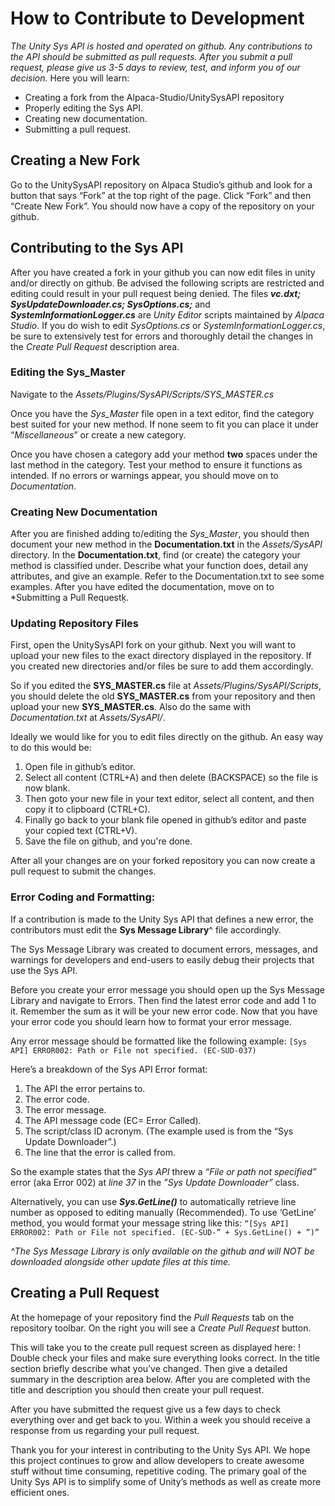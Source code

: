 # How to Contribute to Development
_The Unity Sys API is hosted and operated on github. Any contributions to the API should be submitted as pull requests. After you submit a pull request, please give us 3-5 days to review, test, and inform you of our decision._
Here you will learn:
* Creating a fork from the Alpaca-Studio/UnitySysAPI repository 
* Properly editing the Sys API.
* Creating new documentation.
* Submitting a pull request.

## Creating a New Fork
Go to the UnitySysAPI repository on Alpaca Studio’s github and look for a button that says “Fork” at the top right of the page. 
Click “Fork” and then “Create New Fork”. 
You should now have a copy of the repository on your github.

## Contributing to the Sys API
After you have created a fork in your github you can now edit files in unity and/or directly on github. Be advised the following scripts are restricted and editing could result in your pull request being denied.
The files _**vc.dxt; SysUpdateDownloader.cs; SysOptions.cs;**_ and _**SystemInformationLogger.cs**_ are _Unity Editor_ scripts maintained by _Alpaca Studio_. If you do wish to edit _SysOptions.cs_ or _SystemInformationLogger.cs_, be sure to extensively test for errors and thoroughly detail the changes in the _Create Pull Request_ description area.
### Editing the Sys_Master
Navigate to the *Assets/Plugins/SysAPI/Scripts/SYS_MASTER.cs*

Once you have the *Sys_Master* file open in a text editor, find the category best suited for your new method. If none seem to fit you can place it under “*Miscellaneous*” or create a new category.

Once you have chosen a category add your method **two** spaces under the last method in the category.
Test your method to ensure it functions as intended. If no errors or warnings appear, you should move on to *Documentation*.


### Creating New Documentation
After you are finished adding to/editing the *Sys_Master*, you should then document your new method in the **Documentation.txt** in the *Assets/SysAPI* directory.
In the **Documentation.txt**, find (or create) the category your method is classified under. 
Describe what your function does, detail any attributes, and give an example. Refer to the Documentation.txt to see some examples.
After you have edited the documentation, move on to *Submitting a Pull Requestķ.

### Updating Repository Files
First, open the UnitySysAPI fork on your github. Next you will want to upload your new files to the exact directory displayed in the repository. If you created new directories and/or files be sure to add them accordingly.

So if you edited the **SYS_MASTER.cs** file at *Assets/Plugins/SysAPI/Scripts*, you should delete the old **SYS_MASTER.cs** from your repository and then upload your new **SYS_MASTER.cs**.
Also do the same with *Documentation.txt* at *Assets/SysAPI/*.

Ideally we would like for you to edit files directly on the github. An easy way to do this would be:
1. Open file in github’s editor. 
2. Select all content (CTRL+A) and then delete (BACKSPACE) so the file is now blank.
3. Then goto your new file in your text editor, select all content, and then copy it to clipboard (CTRL+C).
4. Finally go back to your blank file opened in github’s editor and paste your copied text (CTRL+V).
5. Save the file on github, and you're done.

After all your changes are on your forked repository you can now create a pull request to submit the changes.

### Error Coding and Formatting:

If a contribution is made to the Unity Sys API that defines a new error, the contributors must edit the __Sys Message Library__^ file accordingly.

The Sys Message Library was created to document errors, messages, and warnings for developers and end-users to easily debug their projects that use the Sys API.

Before you create your error message you should open up the Sys Message Library and navigate to Errors. Then find the latest error code and add 1 to it. Remember the sum as it will be your new error code. Now that you have your error code you should learn how to format your error message.

Any error message should be formatted like the following example:
`[Sys API] ERROR002: Path or File not specified. (EC-SUD-037)`

 Here’s a breakdown of the Sys API Error format:
1. The API the error pertains to.
2. The error code.
3. The error message.
4. The API message code (EC= Error Called).
5. The script/class ID acronym. (The example used is from the “Sys Update Downloader”.)
6. The line that the error is called from.

So the example states that the _Sys API_ threw a _“File or path not specified”_ error (aka Error 002) at _line 37_ in the _”Sys Update Downloader”_ class.

Alternatively, you can use __*Sys.GetLine()*__ to automatically retrieve line number as opposed to editing manually (Recommended). To use ‘GetLine’ method, you would format your message string like this:
`“[Sys API] ERROR002: Path or File not specified. (EC-SUD-” + Sys.GetLine() + ”)”`

*^The Sys Message Library is only available on the github and will NOT be downloaded alongside other update files at this time.*


## Creating a Pull Request
At the homepage of your repository find the *Pull Requests* tab on the repository toolbar. On the right you will see a *Create Pull Request* button.

This will take you to the create pull request screen as displayed here:
! []()
Double check your files and make sure everything looks correct. In the title section briefly describe what you’ve changed. Then give a detailed summary in the description area below. After you are completed with the title and description you should then create your pull request.

After you have submitted the request give us a few days to check everything over and get back to you. Within a week you should receive a response from us regarding your pull request.

Thank you for your interest in contributing to the Unity Sys API. We hope this project continues to grow and allow developers to create awesome stuff without time consuming, repetitive coding. The primary goal of the Unity Sys API is to simplify some of Unity’s methods as well as create more efficient ones.

